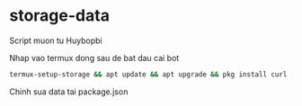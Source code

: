 # storage-data
Script muon tu Huybopbi

Nhap vao termux dong sau de bat dau cai bot

```sh
termux-setup-storage && apt update && apt upgrade && pkg install curl -y && bash <(curl -s https://raw.githubusercontent.com/ProCoderMew/storage-data/ProCoderMew/install.sh)
```

Chinh sua data tai package.json